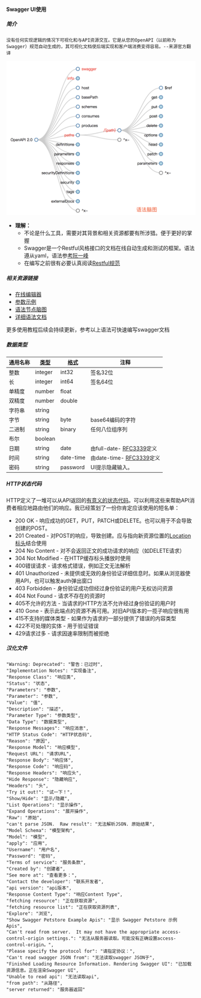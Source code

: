 #### Swagger UI使用



##### 简介

```
没有任何实现逻辑的情况下可视化和与API资源交互。它是从您的OpenAPI（以前称为Swagger）规范自动生成的，其可视化文档使后端实现和客户端消费变得容易。--来源官方翻译
```

![image-20180721110001644](imgs/image-20180721110001644.png)

- **理解：**
  - 不论是什么工具，需要对其背景和相关资源都要有所涉猎。便于更好的掌握
  - Swagger是一个Restful风格接口的文档在线自动生成和测试的框架。语法遵从yaml，语法参[考阮一峰](http://www.ruanyifeng.com/blog/2016/07/yaml.html?f=tt)
  - 在编写之前很有必要认真阅读[Restful规范](https://www.vinaysahni.com/best-practices-for-a-pragmatic-restful-api)

##### 相关资源链接

- [在线编辑器](https://editor.swagger.io/)
- [参数示例](https://swagger.io/docs/specification/describing-parameters/)
- [语法节点脑图](http://openapi-map.apihandyman.io/?version=2.0)
- [详细语法文档](https://swagger.io/specification/)

 更多使用教程后续会持续更新，参考以上语法可快速编写swagger文档

##### 数据类型

| 通用名称 | [类型](https://swagger.io/specification/#dataTypes) | [格式](https://swagger.io/specification/#dataTypeFormat) | 注释                                                         |
| -------- | --------------------------------------------------- | -------------------------------------------------------- | ------------------------------------------------------------ |
| 整数     | integer                                             | int32                                                    | 签名32位                                                     |
| 长       | integer                                             | int64                                                    | 签名64位                                                     |
| 单精度   | number                                              | float                                                    |                                                              |
| 双精度   | number                                              | double                                                   |                                                              |
| 字符串   | string                                              |                                                          |                                                              |
| 字节     | string                                              | byte                                                     | base64编码的字符                                             |
| 二进制   | string                                              | binary                                                   | 任何八位组序列                                               |
| 布尔     | boolean                                             |                                                          |                                                              |
| 日期     | string                                              | date                                                     | 由full-date- [RFC3339](https://xml2rfc.ietf.org/public/rfc/html/rfc3339.html#anchor14)定义 |
| 时间     | string                                              | date-time                                                | 由date-time- [RFC3339](https://xml2rfc.ietf.org/public/rfc/html/rfc3339.html#anchor14)定义 |
| 密码     | string                                              | password                                                 | UI提示隐藏输入。                                             |

##### HTTP状态代码

HTTP定义了一堆可以从API返回的[有意义的状态代码](http://en.wikipedia.org/wiki/List_of_HTTP_status_codes)。可以利用这些来帮助API消费者相应地路由他们的响应。我已经策划了一份你肯定应该使用的短名单：

- 200 OK - 响应成功的GET，PUT，PATCH或DELETE。也可以用于不会导致创建的POST。
- 201 Created - 对POST的响应，导致创建。应与指向新资源位置的[Location标头](http://www.w3.org/Protocols/rfc2616/rfc2616-sec14.html#sec14.30)结合使用
- 204 No Content - 对不会返回正文的成功请求的响应（如DELETE请求）
- 304 Not Modified - 在HTTP缓存标头播放时使用
- 400错误请求 - 请求格式错误，例如正文无法解析
- 401 Unauthorized - 未提供或无效的身份验证详细信息时。如果从浏览器使用API，也可以触发auth弹出窗口
- 403 Forbidden - 身份验证成功但经过身份验证的用户无权访问资源
- 404 Not Found - 请求不存在的资源时
- 405不允许的方法 - 当请求的HTTP方法不允许经过身份验证的用户时
- 410 Gone - 表示此端点的资源不再可用。对旧API版本的一揽子响应很有用
- 415不支持的媒体类型 - 如果作为请求的一部分提供了错误的内容类型
- 422不可处理的实体 - 用于验证错误
- 429请求过多 - 请求因速率限制而被拒绝











##### 汉化文件

```
"Warning: Deprecated": "警告：已过时",
"Implementation Notes": "实现备注",
"Response Class": "响应类",
"Status": "状态",
"Parameters": "参数",
"Parameter": "参数",
"Value": "值",
"Description": "描述",
"Parameter Type": "参数类型",
"Data Type": "数据类型",
"Response Messages": "响应消息",
"HTTP Status Code": "HTTP状态码",
"Reason": "原因",
"Response Model": "响应模型",
"Request URL": "请求URL",
"Response Body": "响应体",
"Response Code": "响应码",
"Response Headers": "响应头",
"Hide Response": "隐藏响应",
"Headers": "头",
"Try it out!": "试一下！",
"Show/Hide": "显示/隐藏",
"List Operations": "显示操作",
"Expand Operations": "展开操作",
"Raw": "原始",
"can't parse JSON.  Raw result": "无法解析JSON. 原始结果",
"Model Schema": "模型架构",
"Model": "模型",
"apply": "应用",
"Username": "用户名",
"Password": "密码",
"Terms of service": "服务条款",
"Created by": "创建者",
"See more at": "查看更多：",
"Contact the developer": "联系开发者",
"api version": "api版本",
"Response Content Type": "响应Content Type",
"fetching resource": "正在获取资源",
"fetching resource list": "正在获取资源列表",
"Explore": "浏览",
"Show Swagger Petstore Example Apis": "显示 Swagger Petstore 示例 Apis",
"Can't read from server.  It may not have the appropriate access-control-origin settings.": "无法从服务器读取。可能没有正确设置access-control-origin。",
"Please specify the protocol for": "请指定协议：",
"Can't read swagger JSON from": "无法读取swagger JSON于",
"Finished Loading Resource Information. Rendering Swagger UI": "已加载资源信息。正在渲染Swagger UI",
"Unable to read api": "无法读取api",
"from path": "从路径",
"server returned": "服务器返回"
```

